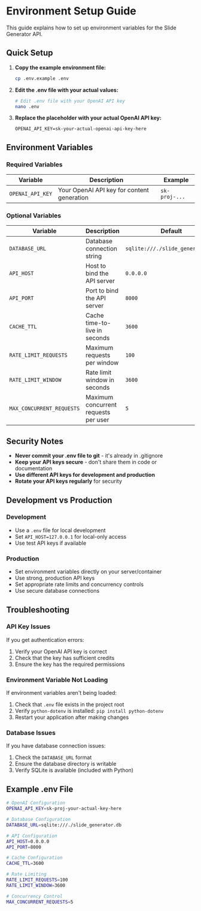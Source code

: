 # Environment Setup Guide

This guide explains how to set up environment variables for the Slide Generator API.

## Quick Setup

1. **Copy the example environment file:**
   ```bash
   cp .env.example .env
   ```

2. **Edit the .env file with your actual values:**
   ```bash
   # Edit .env file with your OpenAI API key
   nano .env
   ```

3. **Replace the placeholder with your actual OpenAI API key:**
   ```
   OPENAI_API_KEY=sk-your-actual-openai-api-key-here
   ```

## Environment Variables

### Required Variables

| Variable | Description | Example |
|----------|-------------|---------|
| `OPENAI_API_KEY` | Your OpenAI API key for content generation | `sk-proj-...` |

### Optional Variables

| Variable | Description | Default | Example |
|----------|-------------|---------|---------|
| `DATABASE_URL` | Database connection string | `sqlite:///./slide_generator.db` | `sqlite:///./my_db.db` |
| `API_HOST` | Host to bind the API server | `0.0.0.0` | `127.0.0.1` |
| `API_PORT` | Port to bind the API server | `8000` | `8080` |
| `CACHE_TTL` | Cache time-to-live in seconds | `3600` | `1800` |
| `RATE_LIMIT_REQUESTS` | Maximum requests per window | `100` | `50` |
| `RATE_LIMIT_WINDOW` | Rate limit window in seconds | `3600` | `1800` |
| `MAX_CONCURRENT_REQUESTS` | Maximum concurrent requests per user | `5` | `10` |

## Security Notes

- **Never commit your .env file to git** - it's already in .gitignore
- **Keep your API keys secure** - don't share them in code or documentation
- **Use different API keys for development and production**
- **Rotate your API keys regularly** for security

## Development vs Production

### Development
- Use a `.env` file for local development
- Set `API_HOST=127.0.0.1` for local-only access
- Use test API keys if available

### Production
- Set environment variables directly on your server/container
- Use strong, production API keys
- Set appropriate rate limits and concurrency controls
- Use secure database connections

## Troubleshooting

### API Key Issues
If you get authentication errors:
1. Verify your OpenAI API key is correct
2. Check that the key has sufficient credits
3. Ensure the key has the required permissions

### Environment Variable Not Loading
If environment variables aren't being loaded:
1. Check that `.env` file exists in the project root
2. Verify `python-dotenv` is installed: `pip install python-dotenv`
3. Restart your application after making changes

### Database Issues
If you have database connection issues:
1. Check the `DATABASE_URL` format
2. Ensure the database directory is writable
3. Verify SQLite is available (included with Python)

## Example .env File

```bash
# OpenAI Configuration
OPENAI_API_KEY=sk-proj-your-actual-key-here

# Database Configuration
DATABASE_URL=sqlite:///./slide_generator.db

# API Configuration
API_HOST=0.0.0.0
API_PORT=8000

# Cache Configuration
CACHE_TTL=3600

# Rate Limiting
RATE_LIMIT_REQUESTS=100
RATE_LIMIT_WINDOW=3600

# Concurrency Control
MAX_CONCURRENT_REQUESTS=5
``` 